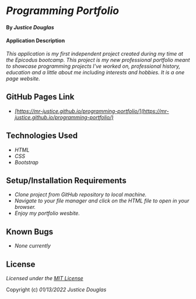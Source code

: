 # _Programming Portfolio_

#### By _Justice Douglas_

#### Application Description

_This application is my first independent project created during my time at the Epicodus bootcamp. This project is my new professional portfolio meant to showcase programming projects I've worked on, professional history, education and a little about me including interests and hobbies. It is a one page website._

## GitHub Pages Link

* _[https://mr-justice.github.io/programming-portfolio/](https://mr-justice.github.io/programming-portfolio/)_

## Technologies Used

* _HTML_
* _CSS_
* _Bootstrap_

## Setup/Installation Requirements

* _Clone project from GitHub repository to local machine._
* _Navigate to your file manager and click on the HTML file to open in your browser._
* _Enjoy my portfolio wesbite._

## Known Bugs

* _None currently_

## License

_Licensed under the [MIT License](LICENSE)_

Copyright (c) _01/13/2022_ _Justice Douglas_
